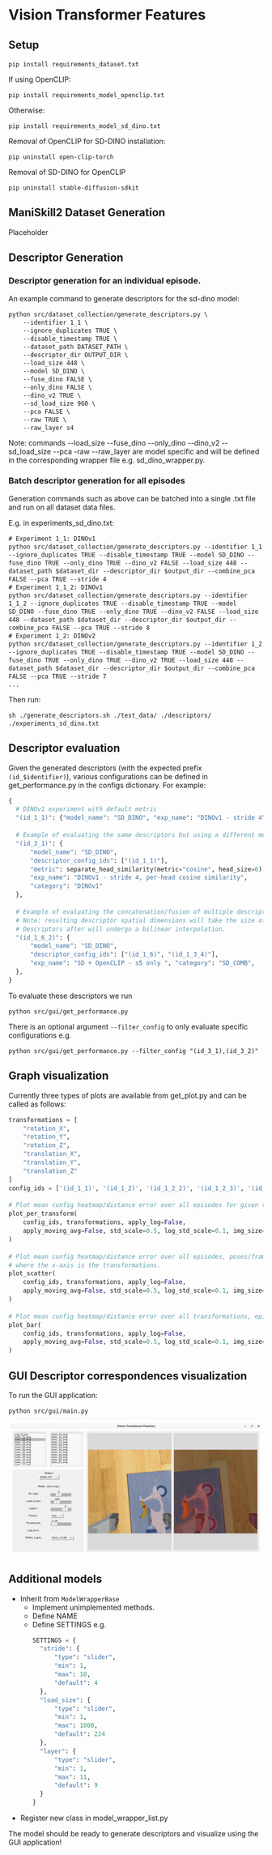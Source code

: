 # Vision Transformer Features
## Setup
```
pip install requirements_dataset.txt
```
If using OpenCLIP:
```
pip install requirements_model_openclip.txt
```
Otherwise:
```
pip install requirements_model_sd_dino.txt
```

Removal of OpenCLIP for SD-DINO installation:
```
pip uninstall open-clip-torch
```
Removal of SD-DINO for OpenCLIP
```
pip uninstall stable-diffusion-sdkit
```

## ManiSkill2 Dataset Generation
Placeholder

## Descriptor Generation
### Descriptor generation for an individual episode.
An example command to generate descriptors for the sd-dino model:
```
python src/dataset_collection/generate_descriptors.py \
    --identifier 1_1 \
    --ignore_duplicates TRUE \
    --disable_timestamp TRUE \
    --dataset_path DATASET_PATH \
    --descriptor_dir OUTPUT_DIR \
    --load_size 448 \
    --model SD_DINO \
    --fuse_dino FALSE \
    --only_dino FALSE \
    --dino_v2 TRUE \
    --sd_load_size 960 \
    --pca FALSE \
    --raw TRUE \
    --raw_layer s4
```
Note: commands --load_size --fuse_dino --only_dino --dino_v2 --sd_load_size --pca -raw --raw_layer are model specific and will be defined in the corresponding wrapper file e.g. sd_dino_wrapper.py.

### Batch descriptor generation for all episodes
Generation commands such as above can be batched into a single .txt file and run on all dataset data files.

E.g. in experiments_sd_dino.txt:
```
# Experiment 1_1: DINOv1
python src/dataset_collection/generate_descriptors.py --identifier 1_1 --ignore_duplicates TRUE --disable_timestamp TRUE --model SD_DINO --fuse_dino TRUE --only_dino TRUE --dino_v2 FALSE --load_size 448 --dataset_path $dataset_dir --descriptor_dir $output_dir --combine_pca FALSE --pca TRUE --stride 4
# Experiment 1_1_2: DINOv1
python src/dataset_collection/generate_descriptors.py --identifier 1_1_2 --ignore_duplicates TRUE --disable_timestamp TRUE --model SD_DINO --fuse_dino TRUE --only_dino TRUE --dino_v2 FALSE --load_size 448 --dataset_path $dataset_dir --descriptor_dir $output_dir --combine_pca FALSE --pca TRUE --stride 8
# Experiment 1_2: DINOv2
python src/dataset_collection/generate_descriptors.py --identifier 1_2 --ignore_duplicates TRUE --disable_timestamp TRUE --model SD_DINO --fuse_dino TRUE --only_dino TRUE --dino_v2 TRUE --load_size 448 --dataset_path $dataset_dir --descriptor_dir $output_dir --combine_pca FALSE --pca TRUE --stride 7
...
```

Then run:
```
sh ./generate_descriptors.sh ./test_data/ ./descriptors/ ./experiments_sd_dino.txt
```

## Descriptor evaluation
Given the generated descriptors (with the expected prefix `(id_$identifier)`), various configurations can be defined in get_performance.py in the configs dictionary.
For example:
```python
{
  # DINOv1 experiment with default metric
  "(id_1_1)": {"model_name": "SD_DINO", "exp_name": "DINOv1 - stride 4", "category": "DINOv1"},

  # Example of evaluating the same descriptors but using a different metric
  "(id_3_1)": {
      "model_name": "SD_DINO",
      "descriptor_config_ids": ["(id_1_1)"],
      "metric": separate_head_similarity(metric="cosine", head_size=6),
      "exp_name": "DINOv1 - stride 4, per-head cosine similarity",
      "category": "DINOv1"
  },

  # Example of evaluating the concatenation/fusion of multiple descriptors
  # Note: resulting descriptor spatial dimensions will take the size of the first config in the list.
  # Descriptors after will undergo a bilinear interpolation.
  "(id_1_6_2)": {
      "model_name": "SD_DINO",
      "descriptor_config_ids": ["(id_1_6)", "(id_1_3_4)"],
      "exp_name": "SD + OpenCLIP - s5 only ", "category": "SD_COMB",
  },
}
```

To evaluate these descriptors we run
```
python src/gui/get_performance.py
```

There is an optional argument `--filter_config` to only evaluate specific configurations e.g.
```
python src/gui/get_performance.py --filter_config "(id_3_1),(id_3_2)"
```

## Graph visualization
Currently three types of plots are available from get_plot.py and can be called as follows:
```python
transformations = [
    "rotation_X",
    "rotation_Y",
    "rotation_Z",
    "translation_X",
    "translation_Y",
    "translation_Z"
]
config_ids = ['(id_1_1)', '(id_1_2)', '(id_1_2_2)', '(id_1_2_3)', '(id_2_3)', '(id_1_6)']

# Plot mean config heatmap/distance error over all episodes for given transformation
plot_per_transform(
    config_ids, transformations, apply_log=False,
    apply_moving_avg=False, std_scale=0.5, log_std_scale=0.1, img_size=255
)

# Plot mean config heatmap/distance error over all episodes, poses/frames
# where the x-axis is the transformations.
plot_scatter(
    config_ids, transformations, apply_log=False,
    apply_moving_avg=False, std_scale=0.5, log_std_scale=0.1, img_size=255
)

# Plot mean config heatmap/distance error over all transformations, episodes, and poses.
plot_bar(
    config_ids, transformations, apply_log=False,
    apply_moving_avg=False, std_scale=0.5, log_std_scale=0.1, img_size=255
)
```

## GUI Descriptor correspondences visualization
To run the GUI application:
```
python src/gui/main.py
```
![Alt text](/images/gui_screenshot.png?raw=true)

## Additional models
- Inherit from `ModelWrapperBase`
    - Implement unimplemented methods.
    - Define NAME
    - Define SETTINGS e.g. 
      ```python
      SETTINGS = {
        "stride": {
            "type": "slider",
            "min": 1,
            "max": 10,
            "default": 4
        },
        "load_size": {
            "type": "slider",
            "min": 1,
            "max": 1000,
            "default": 224
        },
        "layer": {
            "type": "slider",
            "min": 1,
            "max": 11,
            "default": 9
        }
      }
      ```
- Register new class in model_wrapper_list.py

The model should be ready to generate descriptors and visualize using the GUI application!
